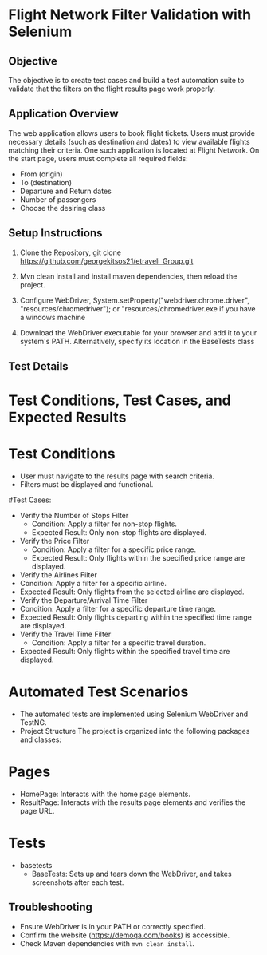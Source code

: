 # Flight Network Filter Validation with Selenium

## Objective


The objective is to create test cases and build a test automation suite to validate that the filters on the flight results page work properly.


## Application Overview
The web application allows users to book flight tickets. Users must provide necessary details (such as destination and dates) to view available flights matching their criteria. One such application is located at Flight Network.
On the start page, users must complete all required fields:
-	From (origin)
-	To (destination)
-	Departure and Return dates
-	Number of passengers
-	Choose the desiring class


## Setup Instructions

1. Clone the Repository, git clone <https://github.com/georgekitsos21/etraveli_Group.git>

2. Mvn clean install and install maven dependencies, then reload the project.

3. Configure WebDriver, System.setProperty("webdriver.chrome.driver", "resources/chromedriver"); or "resources/chromedriver.exe if you have a windows machine

4. Download the WebDriver executable for your browser and add it to your system's PATH. Alternatively, specify its location in the BaseTests class
    

## Test Details

# Test Conditions, Test Cases, and Expected Results
# Test Conditions
  
  -	User must navigate to the results page with search criteria.
  -	Filters must be displayed and functional.

#Test Cases:

- Verify the Number of Stops Filter
    - Condition: Apply a filter for non-stop flights.
    - Expected Result: Only non-stop flights are displayed.
-	Verify the Price Filter
    - Condition: Apply a filter for a specific price range.
    - Expected Result: Only flights within the specified price range are displayed.
-	Verify the Airlines Filter
  -	Condition: Apply a filter for a specific airline.
  -	Expected Result: Only flights from the selected airline are displayed.
-	Verify the Departure/Arrival Time Filter
  -	Condition: Apply a filter for a specific departure time range.
  - Expected Result: Only flights departing within the specified time range are displayed.
-	Verify the Travel Time Filter
	 - Condition: Apply a filter for a specific travel duration.
   - Expected Result: Only flights within the specified travel time are displayed.

# Automated Test Scenarios

- The automated tests are implemented using Selenium WebDriver and TestNG.
- Project Structure
The project is organized into the following packages and classes:

# Pages
-	HomePage: Interacts with the home page elements.
-	ResultPage: Interacts with the results page elements and verifies the page URL.

# Tests
- basetests
	- BaseTests: Sets up and tears down the WebDriver, and takes screenshots after each test.


## Troubleshooting

- Ensure WebDriver is in your PATH or correctly specified.
- Confirm the website (https://demoqa.com/books) is accessible.
- Check Maven dependencies with `mvn clean install`.
